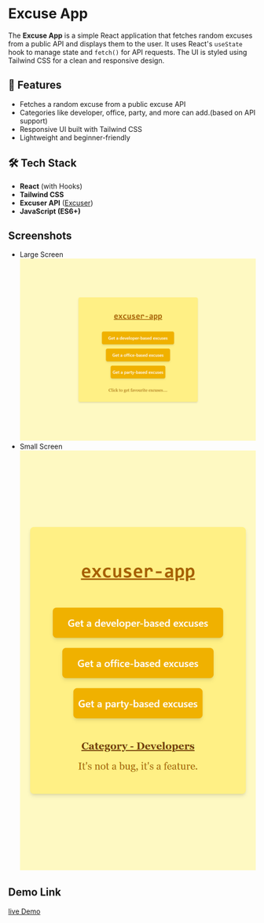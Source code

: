 # Excuse App

The **Excuse App** is a simple React application that fetches random excuses from a public API and displays them to the user. It uses React's `useState` hook to manage state and `fetch()` for API requests. The UI is styled using Tailwind CSS for a clean and responsive design.

## 🚀 Features

- Fetches a random excuse from a public excuse API
- Categories like developer, office, party, and more can add.(based on API support)
- Responsive UI built with Tailwind CSS
- Lightweight and beginner-friendly

## 🛠️ Tech Stack

- **React** (with Hooks)
- **Tailwind CSS**
- **Excuser API** ([Excuser](https://excuser-three.vercel.app/))
- **JavaScript (ES6+)**

## Screenshots

- Large Screen
  ![alt text](lg_excuserapp.png)
- Small Screen
  ![alt text](sm_excuserapp.png)

## Demo Link

[live Demo]()
